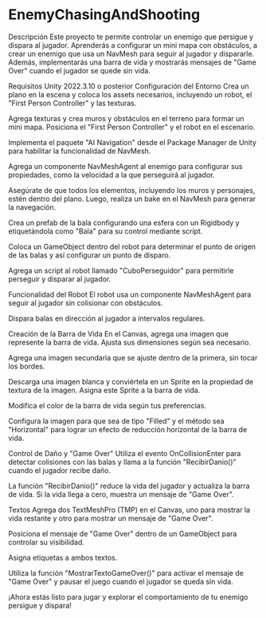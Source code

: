 # EnemyChasingAndShooting
Descripción
Este proyecto te permite controlar un enemigo que persigue y dispara al jugador. Aprenderás a configurar un mini mapa con obstáculos, a crear un enemigo que usa un NavMesh para seguir al jugador y dispararle. Además, implementarás una barra de vida y mostrarás mensajes de "Game Over" cuando el jugador se quede sin vida.

Requisitos
Unity 2022.3.10 o posterior
Configuración del Entorno
Crea un plano en la escena y coloca los assets necesarios, incluyendo un robot, el "First Person Controller" y las texturas.

Agrega texturas y crea muros y obstáculos en el terreno para formar un mini mapa. Posiciona el "First Person Controller" y el robot en el escenario.

Implementa el paquete "AI Navigation" desde el Package Manager de Unity para habilitar la funcionalidad de NavMesh.

Agrega un componente NavMeshAgent al enemigo para configurar sus propiedades, como la velocidad a la que perseguirá al jugador.

Asegúrate de que todos los elementos, incluyendo los muros y personajes, estén dentro del plano. Luego, realiza un bake en el NavMesh para generar la navegación.

Crea un prefab de la bala configurando una esfera con un Rigidbody y etiquetándola como "Bala" para su control mediante script.

Coloca un GameObject dentro del robot para determinar el punto de origen de las balas y así configurar un punto de disparo.

Agrega un script al robot llamado "CuboPerseguidor" para permitirle perseguir y disparar al jugador.

Funcionalidad del Robot
El robot usa un componente NavMeshAgent para seguir al jugador sin colisionar con obstáculos.

Dispara balas en dirección al jugador a intervalos regulares.

Creación de la Barra de Vida
En el Canvas, agrega una imagen que represente la barra de vida. Ajusta sus dimensiones según sea necesario.

Agrega una imagen secundaria que se ajuste dentro de la primera, sin tocar los bordes.

Descarga una imagen blanca y conviértela en un Sprite en la propiedad de textura de la imagen. Asigna este Sprite a la barra de vida.

Modifica el color de la barra de vida según tus preferencias.

Configura la imagen para que sea de tipo "Filled" y el método sea "Horizontal" para lograr un efecto de reducción horizontal de la barra de vida.

Control de Daño y "Game Over"
Utiliza el evento OnCollisionEnter para detectar colisiones con las balas y llama a la función "RecibirDanio()" cuando el jugador recibe daño.

La función "RecibirDanio()" reduce la vida del jugador y actualiza la barra de vida. Si la vida llega a cero, muestra un mensaje de "Game Over".

Textos
Agrega dos TextMeshPro (TMP) en el Canvas, uno para mostrar la vida restante y otro para mostrar un mensaje de "Game Over".

Posiciona el mensaje de "Game Over" dentro de un GameObject para controlar su visibilidad.

Asigna etiquetas a ambos textos.

Utiliza la función "MostrarTextoGameOver()" para activar el mensaje de "Game Over" y pausar el juego cuando el jugador se queda sin vida.

¡Ahora estás listo para jugar y explorar el comportamiento de tu enemigo persigue y dispara!
